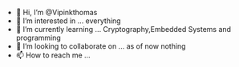 - 👋 Hi, I’m @Vipinkthomas
- 👀 I’m interested in ... everything
- 🌱 I’m currently learning ... Cryptography,Embedded Systems and programming 
- 💞️ I’m looking to collaborate on ... as of now nothing
- 📫 How to reach me ... 

<!---
Vipinkthomas/Vipinkthomas is a ✨ special ✨ repository because its `README.md` (this file) appears on your GitHub profile.
You can click the Preview link to take a look at your changes.
--->
